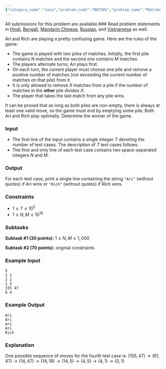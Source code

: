 ```yaml
---
{"category_name":"easy","problem_code":"MATCHS","problem_name":"Matches","languages_supported":{"0":"C","1":"CPP14","2":"JAVA","3":"PYTH","4":"PYTH 3.6","5":"PYPY","6":"CS2","7":"PAS fpc","8":"PAS gpc","9":"RUBY","10":"PHP","11":"GO","12":"NODEJS","13":"HASK","14":"rust","15":"SCALA","16":"swift","17":"D","18":"PERL","19":"FORT","20":"WSPC","21":"ADA","22":"CAML","23":"ICK","24":"BF","25":"ASM","26":"CLPS","27":"PRLG","28":"ICON","29":"SCM qobi","30":"PIKE","31":"ST","32":"NICE","33":"LUA","34":"BASH","35":"NEM","36":"LISP sbcl","37":"LISP clisp","38":"SCM guile","39":"JS","40":"ERL","41":"TCL","42":"kotlin","43":"PERL6","44":"TEXT","45":"SCM chicken","46":"PYP3","47":"CLOJ","48":"R","49":"COB","50":"FS"},"max_timelimit":1,"source_sizelimit":50000,"problem_author":"mishaprigara","problem_tester":null,"date_added":"18-04-2019","tags":{"0":"mishaprigara"},"time":{"view_start_date":1557739980,"submit_start_date":1557739980,"visible_start_date":1557739980,"end_date":1735669800},"is_direct_submittable":false,"layout":"problem"}
---
```

<span class="solution-visible-txt">All submissions for this problem are available.</span>### Read problem statements in [Hindi](http://www.codechef.com/download/translated/MAY19/hindi/MATCHS.pdf), [Bengali](http://www.codechef.com/download/translated/MAY19/bengali/MATCHS.pdf), [Mandarin Chinese](http://www.codechef.com/download/translated/MAY19/mandarin/MATCHS.pdf), [Russian](http://www.codechef.com/download/translated/MAY19/russian/MATCHS.pdf), and [Vietnamese](http://www.codechef.com/download/translated/MAY19/vietnamese/MATCHS.pdf) as well.

Ari and Rich are playing a pretty confusing game. Here are the rules of the game:
- The game is played with two piles of matches. Initially, the first pile contains $N$ matches and the second one contains $M$ matches.
- The players alternate turns; Ari plays first.
- On each turn, the current player must choose one pile and remove a positive number of matches (not exceeding the current number of matches on that pile) from it.
- It is only allowed to remove $X$ matches from a pile if the number of matches in the **other** pile divides $X$.
- The player that takes the last match from any pile wins.

It can be proved that as long as both piles are non-empty, there is always at least one valid move, so the game must end by emptying some pile. Both Ari and Rich play optimally. Determine the winner of the game.

### Input
- The first line of the input contains a single integer $T$ denoting the number of test cases. The description of $T$ test cases follows.
- The first and only line of each test case contains two space-separated integers $N$ and $M$.

### Output
For each test case, print a single line containing the string `"Ari"` (without quotes) if Ari wins or `"Rich"` (without quotes) if Rich wins.

### Constraints 
- $1 \le T \le 10^5$
- $1 \le N, M \le 10^{18}$

### Subtasks
**Subtask #1 (30 points):** $1 \le N, M \le 1,000$

**Subtask #2 (70 points):** original constraints

### Example Input
```
5
1 1
2 2
1 3
155 47
6 4
```

### Example Output
```
Ari
Ari
Ari
Ari
Rich
```
### Explanation
One possible sequence of moves for the fourth test case is:
$(155, 47) \rightarrow (61, 47) \rightarrow (14, 47) \rightarrow (14, 19) \rightarrow (14, 5) \rightarrow (4, 5) \rightarrow (4, 1) \rightarrow (0, 1)$

